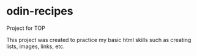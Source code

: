 # odin-recipes
Project for TOP

This project was created to practice my basic html skills such as creating lists, images, links, etc.

